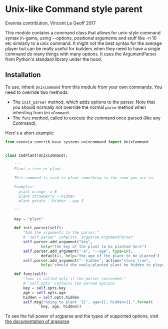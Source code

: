 # Unix-like Command style parent

Evennia contribution, Vincent Le Geoff 2017

This module contains a command class that allows for unix-style command syntax
in-game, using --options, positional arguments and stuff like -n 10 etc
similarly to a unix command. It might not the best syntax for the average player
but can be really useful for builders when they need to have a single command do
many things with many options. It uses the ArgumentParser from Python's standard
library under the hood.

## Installation

To use, inherit `UnixCommand` from this module from your own commands. You need
to override two methods:

- The `init_parser` method, which adds options to the parser. Note that you
  should normally *not* override the normal `parse` method when inheriting from
  `UnixCommand`.
- The `func` method, called to execute the command once parsed (like any Command).

Here's a short example:

```python
from evennia.contrib.base_systems.unixcommand import UnixCommand


class CmdPlant(UnixCommand):

    '''
    Plant a tree or plant.

    This command is used to plant something in the room you are in.

    Examples:
      plant orange -a 8
      plant strawberry --hidden
      plant potato --hidden --age 5

    '''

    key = "plant"

    def init_parser(self):
        "Add the arguments to the parser."
        # 'self.parser' inherits `argparse.ArgumentParser`
        self.parser.add_argument("key",
                help="the key of the plant to be planted here")
        self.parser.add_argument("-a", "--age", type=int,
                default=1, help="the age of the plant to be planted")
        self.parser.add_argument("--hidden", action="store_true",
                help="should the newly-planted plant be hidden to players?")

    def func(self):
        "func is called only if the parser succeeded."
        # 'self.opts' contains the parsed options
        key = self.opts.key
        age = self.opts.age
        hidden = self.opts.hidden
        self.msg("Going to plant '{}', age={}, hidden={}.".format(
                key, age, hidden))
```

To see the full power of argparse and the types of supported options, visit
[the documentation of argparse](https://docs.python.org/2/library/argparse.html).
